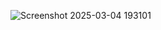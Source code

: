 ![Screenshot 2025-03-04 193101](https://github.com/user-attachments/assets/92db6c82-8b5c-4da5-8f01-cc718554ece8)
